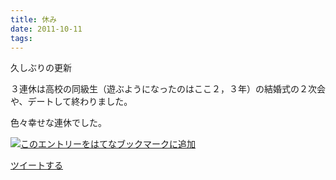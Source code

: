```yaml
---
title: 休み
date: 2011-10-11
tags: 
---
```

久しぶりの更新

３連休は高校の同級生（遊ぶようになったのはここ２，３年）の結婚式の２次会や、デートして終わりました。

色々幸せな連休でした。

[![このエントリーをはてなブックマークに追加](http://b.st-hatena.com/images/entry-button/button-only.gif)](http://b.hatena.ne.jp/entry/http://d.hatena.ne.jp "このエントリーをはてなブックマークに追加")

[ツイートする](http://twitter.com/share)
